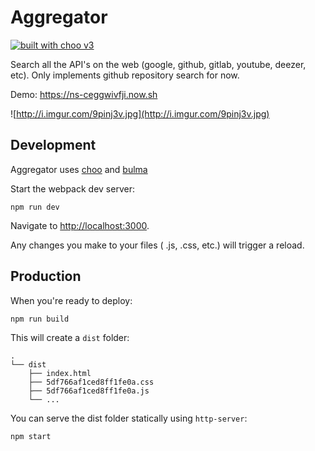 
# Aggregator

[![built with choo v3](https://img.shields.io/badge/built%20with%20choo-v3-ffc3e4.svg?style=flat-square)](https://github.com/yoshuawuyts/choo)

Search all the API's on the web (google, github, gitlab, youtube, deezer, etc).
Only implements github repository search for now.

Demo: https://ns-ceggwivfji.now.sh

![http://i.imgur.com/9pinj3v.jpg](http://i.imgur.com/9pinj3v.jpg)

## Development

Aggregator uses [choo](https://github.com/yoshuawuyts/choo) and [bulma](http://bulma.io)

Start the webpack dev server:

    npm run dev

Navigate to <http://localhost:3000>.

Any changes you make to your files ( .js, .css, etc.) will trigger a reload.

## Production

When you're ready to deploy:

    npm run build

This will create a `dist` folder:

    .
    └── dist
        ├── index.html
        ├── 5df766af1ced8ff1fe0a.css
        ├── 5df766af1ced8ff1fe0a.js
        └── ...

You can serve the dist folder statically using `http-server`:

    npm start
